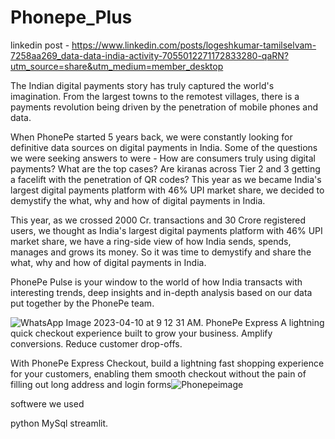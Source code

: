 # Phonepe_Plus

linkedin post - https://www.linkedin.com/posts/logeshkumar-tamilselvam-7258aa269_data-data-india-activity-7055012271172833280-qaRN?utm_source=share&utm_medium=member_desktop



The Indian digital payments story has truly captured the world's imagination. From the largest towns to the remotest villages, there is a payments revolution being driven by the penetration of mobile phones and data.

When PhonePe started 5 years back, we were constantly looking for definitive data sources on digital payments in India. Some of the questions we were seeking answers to were - How are consumers truly using digital payments? What are the top cases? Are kiranas across Tier 2 and 3 getting a facelift with the penetration of QR codes?
This year as we became India's largest digital payments platform with 46% UPI market share, we decided to demystify the what, why and how of digital payments in India.

This year, as we crossed 2000 Cr. transactions and 30 Crore registered users, we thought as India's largest digital payments platform with 46% UPI market share, we have a ring-side view of how India sends, spends, manages and grows its money. So it was time to demystify and share the what, why and how of digital payments in India.

PhonePe Pulse is your window to the world of how India transacts with interesting trends, deep insights and in-depth analysis based on our data put together by the PhonePe team.

![WhatsApp Image 2023-04-10 at 9 12 31 AM](https://user-images.githubusercontent.com/125792268/233306850-892f384e-7c1a-4ba3-9bf8-fb1d1d34010e.jpeg).
PhonePe Express
A lightning quick checkout experience built to grow your business.
Amplify conversions. Reduce customer drop-offs.

With PhonePe Express Checkout, build a lightning fast shopping experience for your customers, enabling them smooth checkout without the pain of filling out long address and login forms![Phonepeimage](https://user-images.githubusercontent.com/125792268/233307182-e6c3d841-4a26-4d4d-8af1-4e269bfafeae.jpeg)


softwere we used

python
MySql
streamlit.
